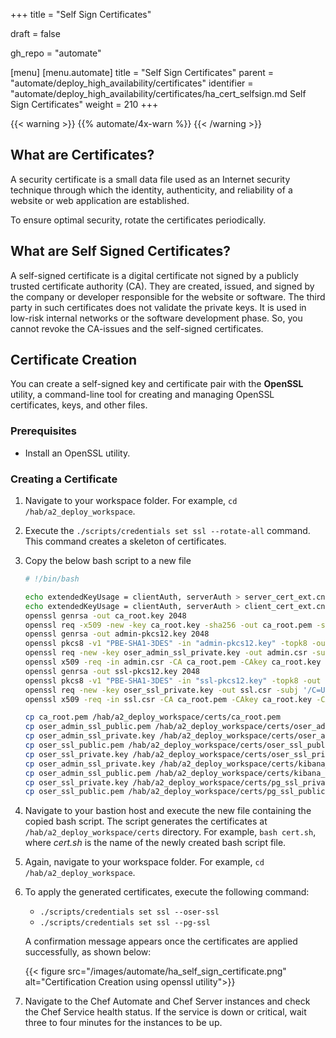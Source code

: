+++
title = "Self Sign Certificates"

draft = false

gh_repo = "automate"

[menu]
  [menu.automate]
    title = "Self Sign Certificates"
    parent = "automate/deploy_high_availability/certificates"
    identifier = "automate/deploy_high_availability/certificates/ha_cert_selfsign.md Self Sign Certificates"
    weight = 210
+++

{{< warning >}}
{{% automate/4x-warn %}}
{{< /warning >}}

## What are Certificates?

A security certificate is a small data file used as an Internet security technique through which the identity, authenticity, and reliability of a website or web application are established.

To ensure optimal security, rotate the certificates periodically.

## What are Self Signed Certificates?

A self-signed certificate is a digital certificate not signed by a publicly trusted certificate authority (CA). They are created, issued, and signed by the company or developer responsible for the website or software. The third party in such certificates does not validate the private keys. It is used in low-risk internal networks or the software development phase. So, you cannot revoke the CA-issues and the self-signed certificates.

## Certificate Creation

You can create a self-signed key and certificate pair with the **OpenSSL** utility, a command-line tool for creating and managing OpenSSL certificates, keys, and other files.

### Prerequisites

- Install an OpenSSL utility.

### Creating a Certificate

1. Navigate to your workspace folder. For example, `cd /hab/a2_deploy_workspace`.

1. Execute the `./scripts/credentials set ssl --rotate-all` command. This command creates a skeleton of certificates.

1. Copy the below bash script to a new file

    ```bash
    # !/bin/bash

    echo extendedKeyUsage = clientAuth, serverAuth > server_cert_ext.cnf
    echo extendedKeyUsage = clientAuth, serverAuth > client_cert_ext.cnf
    openssl genrsa -out ca_root.key 2048
    openssl req -x509 -new -key ca_root.key -sha256 -out ca_root.pem -subj '/C=US/ST=Washington/L=Seattle/O=Chef Software Inc/CN=chefrootca'
    openssl genrsa -out admin-pkcs12.key 2048
    openssl pkcs8 -v1 "PBE-SHA1-3DES" -in "admin-pkcs12.key" -topk8 -out "oser_admin_ssl_private.key" -nocrypt
    openssl req -new -key oser_admin_ssl_private.key -out admin.csr -subj '/C=US/ST=Washington/L=Seattle/O=Chef Software Inc/CN=chefadmin'
    openssl x509 -req -in admin.csr -CA ca_root.pem -CAkey ca_root.key -CAcreateserial -out oser_admin_ssl_public.pem -sha256 -extfile server_cert_ext.cnf
    openssl genrsa -out ssl-pkcs12.key 2048
    openssl pkcs8 -v1 "PBE-SHA1-3DES" -in "ssl-pkcs12.key" -topk8 -out  oser_ssl_private.key -nocrypt
    openssl req -new -key oser_ssl_private.key -out ssl.csr -subj '/C=US/ST=Washington/L=Seattle/O=Chef Software Inc/CN=chefnode'
    openssl x509 -req -in ssl.csr -CA ca_root.pem -CAkey ca_root.key -CAcreateserial -out oser_ssl_public.pem -sha256 -extfile client_cert_ext.cnf

    cp ca_root.pem /hab/a2_deploy_workspace/certs/ca_root.pem
    cp oser_admin_ssl_public.pem /hab/a2_deploy_workspace/certs/oser_admin_ssl_public.pem
    cp oser_admin_ssl_private.key /hab/a2_deploy_workspace/certs/oser_admin_ssl_private.key
    cp oser_ssl_public.pem /hab/a2_deploy_workspace/certs/oser_ssl_public.pem
    cp oser_ssl_private.key /hab/a2_deploy_workspace/certs/oser_ssl_private.key
    cp oser_admin_ssl_private.key /hab/a2_deploy_workspace/certs/kibana_ssl_private.key
    cp oser_admin_ssl_public.pem /hab/a2_deploy_workspace/certs/kibana_ssl_public.pem
    cp oser_ssl_private.key /hab/a2_deploy_workspace/certs/pg_ssl_private.key
    cp oser_ssl_public.pem /hab/a2_deploy_workspace/certs/pg_ssl_public.pem
    ```

1. Navigate to your bastion host and execute the new file containing the copied bash script. The script generates the certificates at `/hab/a2_deploy_workspace/certs` directory. For example, `bash cert.sh`, where _cert.sh_ is the name of the newly created bash script file.

1. Again, navigate to your workspace folder. For example, `cd /hab/a2_deploy_workspace`.

1. To apply the generated certificates, execute the following command:

    - `./scripts/credentials set ssl --oser-ssl`
    - `./scripts/credentials set ssl --pg-ssl`

    A confirmation message appears once the certificates are applied successfully, as shown below:

    {{< figure src="/images/automate/ha_self_sign_certificate.png" alt="Certification Creation using openssl utility">}}

1. Navigate to the Chef Automate and Chef Server instances and check the Chef Service health status. If the service is down or critical, wait three to four minutes for the instances to be up.
